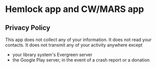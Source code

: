 # Hemlock app and CW/MARS app

## Privacy Policy

This app does not collect any of your information.  It does not read your
contacts.  It does not transmit any of your activity anywhere except

* your library system's Evergreen server
* the Google Play server, in the event of a crash report or a donation
